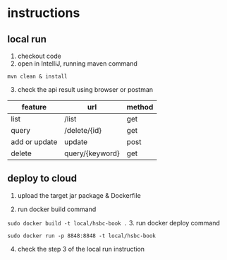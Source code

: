 # instructions
## local run
1. checkout code
2. open in IntelliJ, running maven command

``
mvn clean & install
``

3. check the api result using browser or postman

| feature       | url   | method |
|---------------|-------|--------|
| list          | /list | get    |
| query         | /delete/{id}     | get    |
| add or update |  update     | post   |
| delete        |   query/{keyword}    | get    |


## deploy to cloud

1. upload the target jar package & Dockerfile 

2. run docker build command

``
sudo docker build -t local/hsbc-book .
``
3. run docker deploy command

``
sudo docker run -p 8848:8848 -t local/hsbc-book
``

4. check the step 3 of the local run instruction